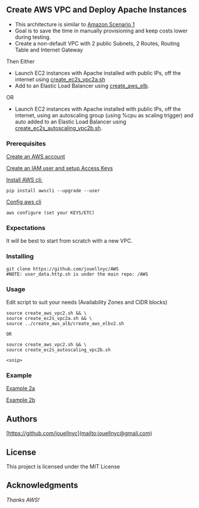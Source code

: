 ## Create AWS VPC and Deploy Apache Instances 

- This architecture is similar to [Amazon Scenario 1](https://docs.aws.amazon.com/vpc/latest/userguide/VPC_Scenario1.html)
- Goal is to save the time in manually provisioning and keep costs lower during testing.
- Create a non-default VPC with 2 public Subnets, 2 Routes, Routing Table and Internet Gateway

Then Either

- Launch EC2 instances with Apache installed with public IPs, off the internet using [create_ec2s_vpc2a.sh](https://github.com/jouellnyc/AWS/blob/master/create_aws_vpc2/create_ec2s_vpc2a.sh)
- Add to an Elastic Load Balancer using [create_aws_elb](https://github.com/jouellnyc/AWS/tree/master/create_aws_alb).

OR

- Launch EC2 instances with Apache installed with public IPs, off the internet, using an autoscaling group (using %cpu as scaling trigger) and auto added to an Elastic Load Balancer using [create_ec2s_autoscaling_vpc2b.sh](https://github.com/jouellnyc/AWS/blob/master/create_aws_vpc2/create_ec2s_autoscaling_vpc2b.sh).


### Prerequisites
[Create an AWS account](https://aws.amazon.com)

[Create an IAM user and setup Access Keys](https://docs.aws.amazon.com/IAM/latest/UserGuide/id_users_create.html#id_users_create_cliwpsapi)

[Install AWS cli:](https://docs.aws.amazon.com/cli/latest/userguide/installing.html)
```
pip install awscli --upgrade --user
```
[Config aws cli](https://docs.aws.amazon.com/cli/latest/userguide/cli-chap-getting-started.html)
```
aws configure (set your KEYS/ETC)
```

### Expectations 
It will be best to start from scratch with a new VPC.

### Installing
```
git clone https://github.com/jouellnyc/AWS
#NOTE: user_data.http.sh is under the main repo: /AWS
```

### Usage
Edit script to suit your needs (Availability Zones and CIDR blocks) 
 <br />
```
source create_aws_vpc2.sh && \ 
source create_ec2s_vpc2a.sh && \
source ../create_aws_alb/create_aws_elbv2.sh 

OR

source create_aws_vpc2.sh && \ 
source create_ec2s_autoscaling_vpc2b.sh

<snip>
```

### Example 
[Example 2a](https://github.com/jouellnyc/AWS/blob/master/create_aws_vpc2/example_2a.txt)

[Example 2b](https://github.com/jouellnyc/AWS/blob/master/create_aws_vpc2/example_2b.txt)

## Authors
[https://github.com/jouellnyc](mailto:jouellnyc@gmail.com)

## License
This project is licensed under the MIT License

## Acknowledgments
*Thanks AWS!*
